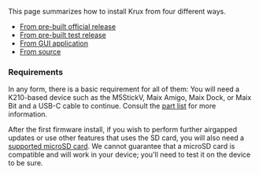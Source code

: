 This page summarizes how to install Krux from four different ways.

- [From pre-built official release](../installing/from-pre-built-release.en.md)
- [From pre-built test release](../installing/from-test-release.en.md)
- [From GUI application](../installing/from-gui.en.md)
- [From source](../installing/from-source.en.md)

### Requirements

In any form, there is a basic requirement for all of them: You will need a K210-based device such as the M5StickV, Maix Amigo, Maix Dock, or Maix Bit and a USB-C cable to continue. Consult the [part list](../../parts) for more information.

After the first firmware install, if you wish to perform further airgapped updates or use other features that uses the SD card, you will also need a [supported microSD card](https://github.com/m5stack/m5-docs/blob/master/docs/en/core/m5stickv.md#tf-cardmicrosd-test). We cannot guarantee that a microSD card is compatible and will work in your device; you'll need to test it on the device to be sure.